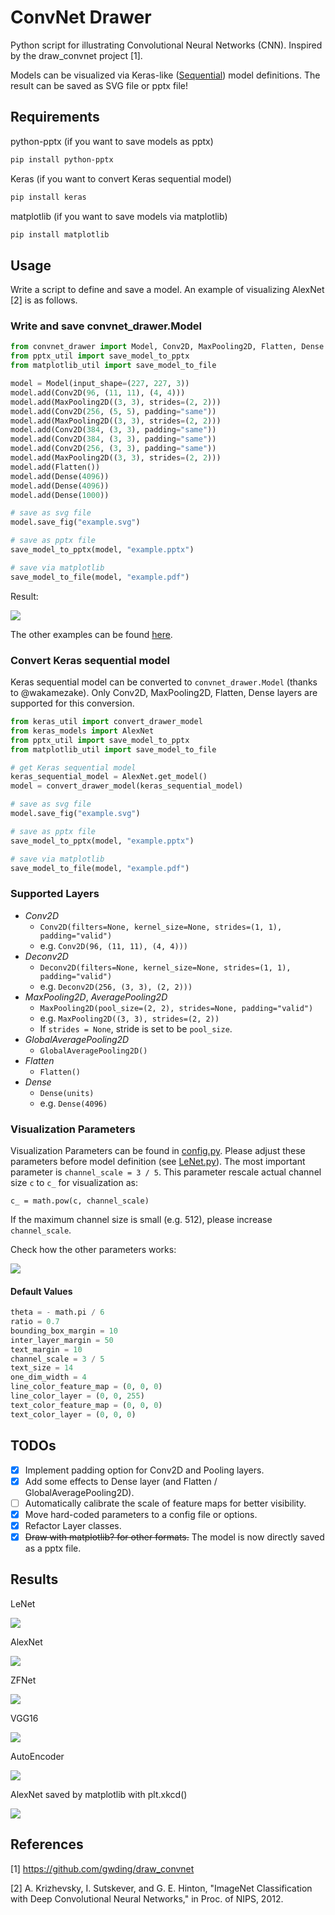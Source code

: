 # ConvNet Drawer

Python script for illustrating Convolutional Neural Networks (CNN).
Inspired by the draw_convnet project [1].

Models can be visualized via Keras-like ([Sequential](https://keras.io/models/sequential/)) model definitions.
The result can be saved as SVG file or pptx file!

## Requirements
python-pptx (if you want to save models as pptx)

```sh
pip install python-pptx
```

Keras (if you want to convert Keras sequential model)

```sh
pip install keras
```

matplotlib (if you want to save models via matplotlib)

```bash
pip install matplotlib
```

## Usage
Write a script to define and save a model. An example of visualizing AlexNet [2] is as follows.

### Write and save convnet_drawer.Model

```python
from convnet_drawer import Model, Conv2D, MaxPooling2D, Flatten, Dense
from pptx_util import save_model_to_pptx
from matplotlib_util import save_model_to_file

model = Model(input_shape=(227, 227, 3))
model.add(Conv2D(96, (11, 11), (4, 4)))
model.add(MaxPooling2D((3, 3), strides=(2, 2)))
model.add(Conv2D(256, (5, 5), padding="same"))
model.add(MaxPooling2D((3, 3), strides=(2, 2)))
model.add(Conv2D(384, (3, 3), padding="same"))
model.add(Conv2D(384, (3, 3), padding="same"))
model.add(Conv2D(256, (3, 3), padding="same"))
model.add(MaxPooling2D((3, 3), strides=(2, 2)))
model.add(Flatten())
model.add(Dense(4096))
model.add(Dense(4096))
model.add(Dense(1000))

# save as svg file
model.save_fig("example.svg")

# save as pptx file
save_model_to_pptx(model, "example.pptx")

# save via matplotlib
save_model_to_file(model, "example.pdf")
```

Result:

<img src="examples/AlexNet.svg">

The other examples can be found [here](examples).

### Convert Keras sequential model
Keras sequential model can be converted to `convnet_drawer.Model` (thanks to @wakamezake).
Only Conv2D, MaxPooling2D, Flatten, Dense layers are supported for this conversion.

```python
from keras_util import convert_drawer_model
from keras_models import AlexNet
from pptx_util import save_model_to_pptx
from matplotlib_util import save_model_to_file

# get Keras sequential model
keras_sequential_model = AlexNet.get_model()
model = convert_drawer_model(keras_sequential_model)

# save as svg file
model.save_fig("example.svg")

# save as pptx file
save_model_to_pptx(model, "example.pptx")

# save via matplotlib
save_model_to_file(model, "example.pdf")
```

### Supported Layers

- *Conv2D*
  - ```Conv2D(filters=None, kernel_size=None, strides=(1, 1), padding="valid")```
  - e.g. `Conv2D(96, (11, 11), (4, 4)))`
- *Deconv2D*
  - ```Deconv2D(filters=None, kernel_size=None, strides=(1, 1), padding="valid")```
  - e.g. `Deconv2D(256, (3, 3), (2, 2)))`
- *MaxPooling2D*, *AveragePooling2D*
  - ```MaxPooling2D(pool_size=(2, 2), strides=None, padding="valid")```
  - e.g. `MaxPooling2D((3, 3), strides=(2, 2))`
  - If `strides = None`, stride is set to be `pool_size`.
- *GlobalAveragePooling2D*
  - ```GlobalAveragePooling2D()```
- *Flatten*
  - ```Flatten()```
- *Dense*
  - ```Dense(units)```
  - e.g. `Dense(4096)`

### Visualization Parameters
Visualization Parameters can be found in [config.py](config.py).
Please adjust these parameters before model definition (see [LeNet.py](examples/LeNet.py)).
The most important parameter is `channel_scale = 3 / 5`.
This parameter rescale actual channel size `c` to `c_` for visualization as:

```c_ = math.pow(c, channel_scale)```

If the maximum channel size is small (e.g. 512), please increase `channel_scale`.

Check how the other parameters works:

<img src="parameters.png">

#### Default Values

```python
theta = - math.pi / 6
ratio = 0.7
bounding_box_margin = 10
inter_layer_margin = 50
text_margin = 10
channel_scale = 3 / 5
text_size = 14
one_dim_width = 4
line_color_feature_map = (0, 0, 0)
line_color_layer = (0, 0, 255)
text_color_feature_map = (0, 0, 0)
text_color_layer = (0, 0, 0)
```


## TODOs
- [x] Implement padding option for Conv2D and Pooling layers.
- [x] Add some effects to Dense layer (and Flatten / GlobalAveragePooling2D).
- [ ] Automatically calibrate the scale of feature maps for better visibility.
- [x] Move hard-coded parameters to a config file or options.
- [x] Refactor Layer classes.
- [x] ~~Draw with matplotlib? for other formats.~~ The model is now directly saved as a pptx file.

## Results
LeNet

<img src="examples/LeNet.svg">

AlexNet

<img src="examples/AlexNet.svg">

ZFNet

<img src="examples/ZFNet.svg">

VGG16

<img src="examples/VGG16.svg">

AutoEncoder

<img src="examples/AutoEncoder.svg">

AlexNet saved by matplotlib with plt.xkcd()

<img src="examples/AlexNet_xkcd.png">

## References
[1] https://github.com/gwding/draw_convnet

[2] A. Krizhevsky, I. Sutskever, and G. E. Hinton, "ImageNet Classification with Deep Convolutional Neural Networks," in Proc. of NIPS, 2012.